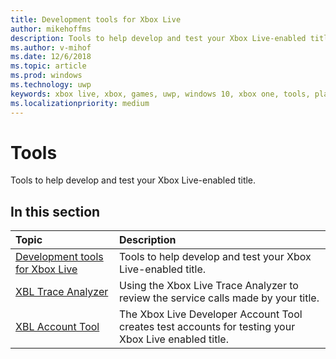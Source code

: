 ```yaml
---
title: Development tools for Xbox Live
author: mikehoffms
description: Tools to help develop and test your Xbox Live-enabled title.
ms.author: v-mihof
ms.date: 12/6/2018
ms.topic: article
ms.prod: windows
ms.technology: uwp
keywords: xbox live, xbox, games, uwp, windows 10, xbox one, tools, player reset, live trace analyzer, LTA, xbox live account tool
ms.localizationpriority: medium
---
```


# Tools

Tools to help develop and test your Xbox Live-enabled title.

## In this section

| Topic                                                                                                                                             | Description                                                                                                   |
|:--------------------------------------------------------------------------------------------------------------------------------------------------|:--------------------------------------------------------------------------------------------------------------|
| [Development tools for Xbox Live](development-tools-for-xbox-live.md) | Tools to help develop and test your Xbox Live-enabled title. |
| [XBL Trace Analyzer](analyze-service-calls.md) | Using the Xbox Live Trace Analyzer to review the service calls made by your title. |
| [XBL Account Tool](xbox-live-account-tool.md) | The Xbox Live Developer Account Tool creates test accounts for testing your Xbox Live enabled title. |
